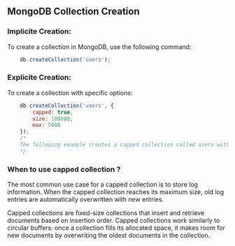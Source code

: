 ## MongoDB Collection Creation

###  Implicite Creation:

To create a collection in MongoDB, use the following command:

```javascript
    db.createCollection('users');

```

### Explicite Creation: 

To create a collection with specific options:

```javascript
    db.createCollection('users', { 
        capped: true, 
        size: 100000,
        max: 5000 
    });
    /*
    The following example creates a capped collection called users with a maximum size of 100,000 bytes.
    */
```

### When to use capped collection ?
The most common use case for a capped collection is to store log information. When the capped collection reaches its maximum size, old log entries are automatically overwritten with new entries.

Capped collections are fixed-size collections that insert and retrieve documents based on insertion order. Capped collections work similarly to circular buffers: once a collection fills its allocated space, it makes room for new documents by overwriting the oldest documents in the collection.